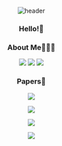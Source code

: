 
<div align='center'>
  
![header](https://capsule-render.vercel.app/api?type=waving&color=79CF9F&height=300&section=header&text=Geonu%20Lee&fontSize=90)
### Hello!👋
  
### About Me🧑🏻‍💻
<a href="https://bit.ly/geonulee"><img src="https://img.shields.io/badge/Portfolio-4285F4?style=flat-square&logo=Google Chrome&logoColor=white"/></a>
<a href="mailto:leegeonu3139@gmail.com"><img src="https://img.shields.io/badge/geonu.lee.dl@gmail.com-EA4335?style=flat-square&logo=Gmail&logoColor=white"/></a>
<a href="https://geonu-lee.github.io"><img src="https://img.shields.io/badge/Blog-#FF5722?style=flat-square&logo=Blogger&logoColor=white"/></a> 

### Papers📖
<a href="https://www.mdpi.com/2076-3417/10/4/1531/htm"><img src="https://img.shields.io/badge/-Body--Part--Aware%20and%20Multitask--Aware%20Single--Image--Based%20Action%20Recognition-brightgreen"/></a>

<a href="https://ieeexplore.ieee.org/document/9360596"><img src="https://img.shields.io/badge/-Improved%20Human--Object%20Interaction%20Detection%20Through%20On--the--Fly%20Stacked%20Generalization-brightgreen"/></a>
  
<a href="https://ieeexplore.ieee.org/abstract/document/9851418"><img src="https://img.shields.io/badge/-STDP--Net%3A%20Improved%20Pedestrian%20Attribute%20Recognition%20Using%20Swin%20Transformer%20and%20Semantic%20Self--Attention-brightgreen"/></a>
  
<a href="https://www.mdpi.com/1424-8220/22/17/6626"><img src="https://img.shields.io/badge/-Occluded%20Pedestrian--Attribute%20Recognition%20for%20Video%20Sensors%20Using%20Group%20Sparsity-brightgreen"/></a>
  

</div>


